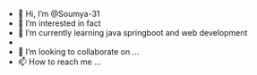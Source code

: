 - 👋 Hi, I’m @Soumya-31
- 👀 I’m interested in  fact
- 🌱 I’m currently learning java springboot and web development
- 
- 💞️ I’m looking to collaborate on ...
- 📫 How to reach me ...

<!---
Soumya-31/Soumya-31 is a ✨ special ✨ repository because its `README.md` (this file) appears on your GitHub profile.
You can click the Preview link to take a look at your changes.
--->
